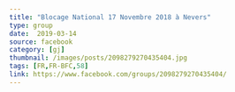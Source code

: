 ```yaml
---
title: "Blocage National 17 Novembre 2018 à Nevers"
type: group
date:  2019-03-14
source: facebook
category: [gj]
thumbnail: /images/posts/2098279270435404.jpg
tags: [FR,FR-BFC,58]
link: https://www.facebook.com/groups/2098279270435404/
---
```

